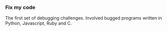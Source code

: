 ### Fix my code
The first set of debugging challenges. Involved bugged programs written in Python, Javascript, Ruby and C.
